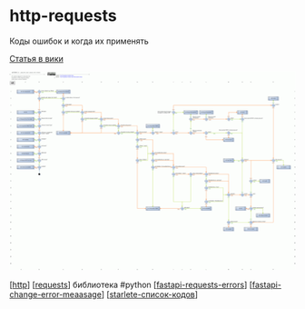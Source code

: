 # http-requests

Коды ошибок и когда их применять

[Статья в вики](https://ru.wikipedia.org/wiki/%D0%A1%D0%BF%D0%B8%D1%81%D0%BE%D0%BA_%D0%BA%D0%BE%D0%B4%D0%BE%D0%B2_%D1%81%D0%BE%D1%81%D1%82%D0%BE%D1%8F%D0%BD%D0%B8%D1%8F_HTTP)

![img](../attachments/2021-04-09-15-14-48.png)

[[http]]
[[requests]] библиотека #python
[[fastapi-requests-errors]]
[[fastapi-change-error-meaasage]]
[[starlete-список-кодов]]

[//begin]: # "Autogenerated link references for markdown compatibility"
[http]: ../lists/http "http"
[requests]: requests "requests"
[fastapi-requests-errors]: fastapi-requests-errors "fastapi-requests-errors"
[fastapi-change-error-meaasage]: fastapi-change-error-meaasage "fastapi-change-error-meaasage"
[starlete-список-кодов]: starlete-список-кодов "starlete-список-кодов"
[//end]: # "Autogenerated link references"